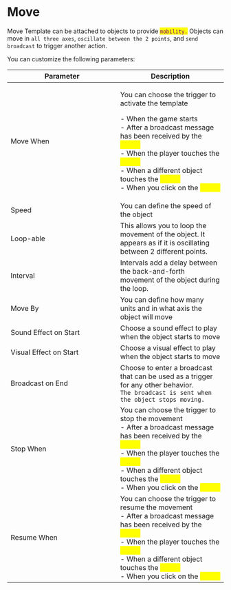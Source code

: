 # Move

Move Template can be attached to objects to provide <mark style="color:purple;">`mobility.`</mark>  Objects can move in `all three axes`, `oscillate between the 2 points`, and `send broadcast` to trigger another action.

You can customize the following parameters:

<table><thead><tr><th width="239">Parameter</th><th>Description</th></tr></thead><tbody><tr><td>Move When</td><td><p>You can choose the trigger to activate the template</p><p>- When the game starts<br>- After a broadcast message has been received by the <mark style="color:yellow;">object</mark><br>- When the player touches the <mark style="color:yellow;">object</mark><br>- When a different object touches the <mark style="color:yellow;">object</mark><br>- When you click on the <mark style="color:yellow;">object</mark></p></td></tr><tr><td>Speed</td><td>You can define the speed of the object</td></tr><tr><td>Loop-able</td><td>This allows you to loop the movement of the object. It appears as if it is oscillating between 2 different points.</td></tr><tr><td>Interval</td><td>Intervals add a delay between the back-and-forth movement of the object during the loop.</td></tr><tr><td>Move By</td><td>You can define how many units and in what axis the object will move</td></tr><tr><td>Sound Effect on Start</td><td>Choose a sound effect to play when the object starts to move</td></tr><tr><td>Visual Effect on Start</td><td>Choose a visual effect to play when the object starts to move</td></tr><tr><td>Broadcast on End</td><td>Choose to enter a broadcast that can be used as a trigger for any other behavior. <br><code>The broadcast is sent when the object stops moving.</code></td></tr><tr><td>Stop When</td><td>You can choose the trigger to stop the movement<br>- After a broadcast message has been received by the <mark style="color:yellow;">object</mark><br>- When the player touches the <mark style="color:yellow;">object</mark><br>- When a different object touches the <mark style="color:yellow;">object</mark><br>- When you click on the <mark style="color:yellow;">object</mark></td></tr><tr><td>Resume When</td><td>You can choose the trigger to resume the movement<br>- After a broadcast message has been received by the <mark style="color:yellow;">object</mark><br>- When the player touches the <mark style="color:yellow;">object</mark><br>- When a different object touches the <mark style="color:yellow;">object</mark><br>- When you click on the <mark style="color:yellow;">object</mark></td></tr></tbody></table>

